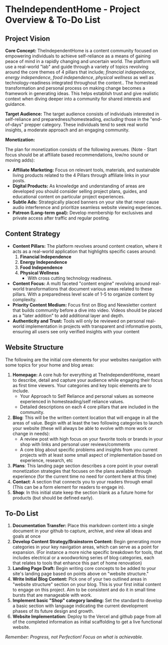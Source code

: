 # TheIndependentHome - Project Overview & To-Do List

## Project Vision

**Core Concept:**
TheIndependentHome is a content community focused on empowering individuals to achieve self-reliance as a means of gaining peace of mind in a rapidly changing and uncertain world. The platform will use a real-world "lab" and guide through a variety of topics revolving around the core themes of 4 pillars that include; *financial independence*, *energy independence*, *food independence*, *physical wellness* as well as technology-readiness integrated throughout the content.. The homestead transformation and personal process on making change becomes a framework in generating ideas. This helps establish trust and give realistic context when diving deeper into a community for shared interests and guidance.

**Target Audience:**
The target audience consists of individuals interested in self-reliance and preparedness/homesteading, *excluding* those in the "end-of-days" prepper category. These individuals tend to seek real world insights, a moderate approach and an engaging community.

**Monetization:**

The plan for monetization consists of the following avenues. (Note - Start focus should be at affiliate based recommendations, low/no sound or moving adds):

*   **Affiliate Marketing:** Focus on relevant tools, materials, and sustainable living products related to the 4 Pillars through affiliate links in your posts.
*   **Digital Products:** As knowledge and understanding of areas are developed you should consider selling project plans, guides, and educational content on particular project experiences.
*   **Subtle Ads:** Strategically placed banners on your site that never cause audio interference and prioritize seamless website viewing experiences.
*   **Patreon (Long-term goal):** Develop membership for exclusives and private access after traffic and regular posting.

## Content Strategy

*   **Content Pillars:** The platform revolves around content creation, where it acts as a real-world application that highlights specific cases around:
    1.  **Financial Independence**
    2.  **Energy Independence**
    3.  **Food Independence**
    4.  **Physical Wellness**
        *   With cross cutting technology readiness.
*   **Content Focus:** A multi faceted "content engine" revolving around real-world transformations that document various areas related to these pillars. With a preparedness level scale of 1-5 to organize content by complexity.
*   **Priority Content Medium:** Focus first on Blog and Newsletter content that builds community before a dive into video. Videos should be placed as a "later addition" to add additional layer and depth.
*   **Authenticity and Trust:** Tools will only be reviewed on personal real-world implementation in projects with transparent and informative posts, ensuring all users see only verified insights with your content

## Website Structure

The following are the initial core elements for your websites navigation with some topics for your home and blog areas:

1.  **Homepage:** A core hub for everything at TheIndependentHome, meant to describe, detail and capture your audience while engaging their focus as first time viewers. Your categories and key topic elements are to include.
    *   Your Approach to Self Reliance and personal values as someone experienced in homesteading/self reliance values.
    *   Detailed descriptions on each 4 core pillars that are included in the community.
2.  **Blog**: This will be the written content location that will engage in all the areas of value. Begin with at least the two following categories to launch your website (these will always be able to evolve with more work or change in needs):
    *   A review post with high focus on your favorite tools or brands in your shop with links and personal user reviews/comments
    *   A core blog about specific problems and insights from you current projects with at least some small aspect of implementation based on experience, research, etc
3.  **Plans**: This landing page section describes a core point in your overall monetization strategies that focuses on the plans available through experience (for the current time no need for content here at this time)
4.  **Contact**: A section that connects you to your readers through email (This can be a form element for readers to engage in).
5.  **Shop**: In this initial state keep the section blank as a future home for products (but should be defined early).

## To-Do List

1.  **Documentation Transfer:** Place this markdown content into a single document in your github to capture, archive, and view all ideas and goals at once
2.  **Develop Content Strategy/Brainstorm Content:** Begin generating more categories in your key navigation areas, which can serve as a point for expansion. (For instance a more niche specific breakdown for tools, that includes electrical or a woodworking series of blog categories, each that relates to tools that enhance this part of home renovation)
3.  **Landing Page Draft:** Begin writing core concepts to be added to your site's landing page based on points above on "website structure."
4.  **Write Initial Blog Content:** Pick one of your two outlined areas in "website structure" section on your blog. This is your first initial content to engage on this project. Aim to be consistent and do it in small time bursts that are manageable with work.
5.  **Implement basic "Shop" category landing:** Set the standard to develop a basic section with language indicating the current development phases of its future design and growth.
6. **Website Implementation:**  Deploy to the Vercel and github page from all of the completed information as initial scaffolding to get a live functional website.

*Remember: Progress, not Perfection! Focus on what is achievable.*
